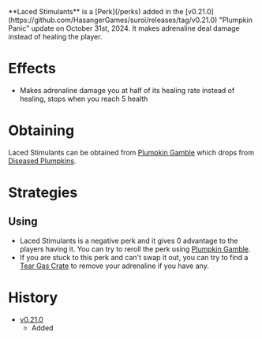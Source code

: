 <Stub/>
<Event/>
**Laced Stimulants** is a [Perk](/perks) added in the [v0.21.0](https://github.com/HasangerGames/suroi/releases/tag/v0.21.0) "Plumpkin Panic" update on October 31st, 2024. It makes adrenaline deal damage instead of healing the player.

# Effects
- Makes adrenaline damage you at half of its healing rate instead of healing, stops when you reach 5 health

# Obtaining
Laced Stimulants can be obtained from [Plumpkin Gamble](/perks/lets_go_gambling) which drops from [Diseased Plumpkins](/obstacles/diseased_plumpkin).

# Strategies
## Using
- Laced Stimulants is a negative perk and it gives 0 advantage to the players having it. You can try to reroll the perk using [Plumpkin Gamble](/perks/lets_go_gambling).
- If you are stuck to this perk and can't swap it out, you can try to find a [Tear Gas Crate](/obstacles/tear_gas_crate) to remove your adrenaline if you have any.

# History
- [v0.21.0](https://github.com/HasangerGames/suroi/releases/tag/v0.20.0)
  - Added
